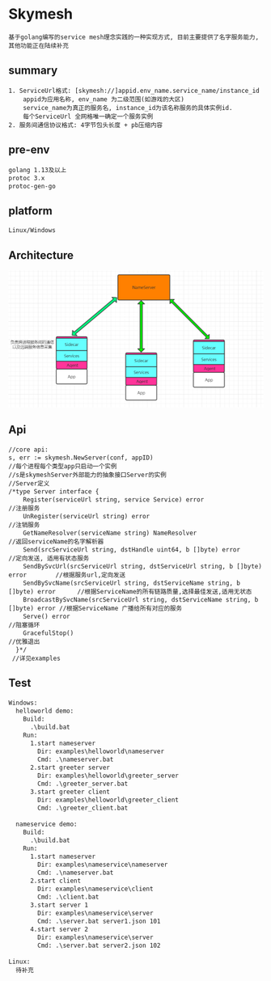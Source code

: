 Skymesh
========
    基于golang编写的service mesh理念实践的一种实现方式, 目前主要提供了名字服务能力, 其他功能正在陆续补充

summary
-------
    1. ServiceUrl格式: [skymesh://]appid.env_name.service_name/instance_id
        appid为应用名称, env_name 为二级范围(如游戏的大区)
        service_name为真正的服务名, instance_id为该名称服务的具体实例id.
        每个ServiceUrl 全网格唯一确定一个服务实例
    2. 服务间通信协议格式: 4字节包头长度 + pb压缩内容

pre-env
-------
    golang 1.13及以上
    protoc 3.x
    protoc-gen-go

platform
-----
    Linux/Windows

Architecture
-------
![flowchart](https://github.com/xingshuo/skymesh/blob/master/flowchart.png)

Api
-----
    //core api:
    s, err := skymesh.NewServer(conf, appID)
    //每个进程每个类型app只启动一个实例
    //s是skymeshServer外部能力的抽象接口Server的实例
    //Server定义
    /*type Server interface {
       	Register(serviceUrl string, service Service) error                              //注册服务
       	UnRegister(serviceUrl string) error                                             //注销服务
       	GetNameResolver(serviceName string) NameResolver                                //返回serviceName的名字解析器
       	Send(srcServiceUrl string, dstHandle uint64, b []byte) error                    //定向发送, 适用有状态服务
       	SendBySvcUrl(srcServiceUrl string, dstServiceUrl string, b []byte) error        //根据服务url,定向发送
       	SendBySvcName(srcServiceUrl string, dstServiceName string, b []byte) error      //根据ServiceName的所有链路质量,选择最佳发送,适用无状态
       	BroadcastBySvcName(srcServiceUrl string, dstServiceName string, b []byte) error //根据ServiceName 广播给所有对应的服务
       	Serve() error                                                                   //阻塞循环
       	GracefulStop()                                                                  //优雅退出
      }*/
     //详见examples
     
Test
-----
    Windows:
      helloworld demo:
        Build:
          .\build.bat
        Run:
          1.start nameserver
            Dir: examples\helloworld\nameserver
            Cmd: .\nameserver.bat
          2.start greeter server
            Dir: examples\helloworld\greeter_server
            Cmd: .\greeter_server.bat
          3.start greeter client
            Dir: examples\helloworld\greeter_client
            Cmd: .\greeter_client.bat
    
      nameservice demo:
        Build:
          .\build.bat
        Run:
          1.start nameserver
            Dir: examples\nameservice\nameserver
            Cmd: .\nameserver.bat
          2.start client
            Dir: examples\nameservice\client
            Cmd: .\client.bat
          3.start server 1
            Dir: examples\nameservice\server
            Cmd: .\server.bat server1.json 101
          4.start server 2
            Dir: examples\nameservice\server
            Cmd: .\server.bat server2.json 102
            
    Linux:
      待补充